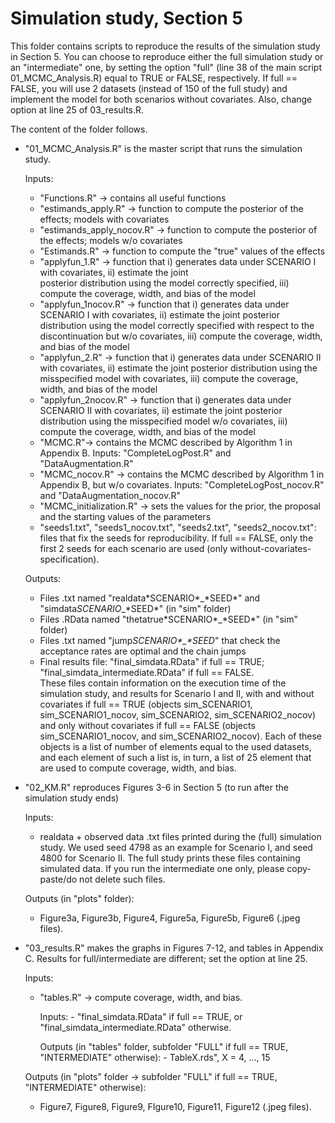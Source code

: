 # Simulation study, Section 5
This folder contains scripts to reproduce the results of the simulation study in Section 5. 
You can choose to reproduce either the full simulation study or an "intermediate" one, by setting the option "full" (line 38 of the main script 01_MCMC_Analysis.R) equal to TRUE or FALSE, respectively. 
If full == FALSE, you will use 2 datasets (instead of 150 of the full study) and implement the model for both scenarios without covariates.
Also, change option at line 25 of 03\_results.R.

The content of the folder follows.

- "01\_MCMC\_Analysis.R" is the master script that runs the simulation study.
  
  Inputs: 
  - "Functions.R" -> contains all useful functions
  - "estimands\_apply.R" -> function to compute the posterior of the effects; models with covariates
  - "estimands\_apply\_nocov.R" -> function to compute the posterior of the effects; models w/o covariates
  - "Estimands.R" -> function to compute the "true" values of the effects
  - "applyfun\_1.R" -> function that i) generates data under SCENARIO I with covariates, ii) estimate the joint    
     posterior distribution using the model correctly specified, iii) compute the coverage, width, and bias of the 
     model
  - "applyfun\_1nocov.R" -> function that i) generates data under SCENARIO I with covariates, ii) estimate the joint
     posterior distribution using the model correctly specified with respect to the discontinuation but w/o covariates, 
     iii) compute the coverage, width, and bias of the model
  - "applyfun\_2.R" -> function that i) generates data under SCENARIO II with covariates, ii) estimate the joint 
     posterior distribution using the misspecified model with covariates, iii) compute the coverage, width, and bias of 
     the model
  - "applyfun\_2nocov.R" -> function that i) generates data under SCENARIO II with covariates, ii) estimate the joint 
     posterior distribution using the misspecified model w/o covariates, iii) compute the coverage, width, and bias of 
     the model
  - "MCMC.R"-> contains the MCMC described by Algorithm 1 in Appendix B. 
       Inputs: "CompleteLogPost.R" and "DataAugmentation.R"
  - "MCMC\_nocov.R" -> contains the MCMC described by Algorithm 1 in Appendix B, but w/o covariates. 
       Inputs: "CompleteLogPost\_nocov.R" and "DataAugmentation\_nocov.R"
  - "MCMC\_initialization.R" -> sets the values for the prior, the proposal and the starting values of the parameters
  - "seeds1.txt", "seeds1\_nocov.txt", "seeds2.txt", "seeds2\_nocov.txt": files that fix the seeds for reproducibility. 
     If full == FALSE, only the first 2 seeds for each scenario are used (only without-covariates-specification). 

   Outputs:
  - Files .txt named "realdata\*SCENARIO\*\_\*SEED\*" and "simdata*SCENARIO*\_\*SEED\*" (in "sim" folder)
  - Files .RData named "thetatrue\*SCENARIO\*\_\*SEED\*" (in "sim" folder)
  - Files .txt named "jump*SCENARIO\*\_\*SEED*" that check the acceptance rates are optimal and the chain jumps
  - Final results file: "final\_simdata.RData" if full == TRUE; "final\_simdata\_intermediate.RData" if full == FALSE.    
    These files contain information on the execution time of the simulation study, and results for Scenario I and II, 
    with and without covariates if full == TRUE (objects sim\_SCENARIO1, sim\_SCENARIO1\_nocov, 
     sim\_SCENARIO2, sim\_SCENARIO2\_nocov) and only without covariates if full == FALSE (objects sim\_SCENARIO1\_nocov, 
     and sim\_SCENARIO2\_nocov). Each of these objects is a list of number of elements equal to the used 
     datasets, and each element of such a list is, in turn, a list of 25 element that are used to compute coverage, 
     width, and bias. 
- "02\_KM.R" reproduces Figures 3-6 in Section 5 (to run after the simulation study ends)

  Inputs:
  
  - realdata + observed data .txt files printed during the (full) simulation study. We used seed 4798 as an example for 
     Scenario I, and seed 4800 for Scenario II. The full study prints these files containing simulated data. If you run 
     the intermediate one only, please copy-paste/do not delete such files.
  
  Outputs (in "plots" folder):
  
   - Figure3a, Figure3b, Figure4, Figure5a, Figure5b, Figure6 (.jpeg files).
     
- "03\_results.R" makes the graphs in Figures 7-12, and tables in Appendix C. Results for full/intermediate are
   different; set the option at line 25.

  Inputs:
  
  - "tables.R" -> compute coverage, width, and bias.
    
    Inputs: 
        - "final\_simdata.RData" if full == TRUE, or "final\_simdata\_intermediate.RData" otherwise.

    Outputs (in "tables" folder, subfolder "FULL" if full == TRUE, "INTERMEDIATE" otherwise): 
        - TableX.rds", X = 4, …, 15

  Outputs (in "plots" folder -> subfolder "FULL" if full == TRUE, "INTERMEDIATE" otherwise):
   - Figure7, Figure8, Figure9, FIgure10, Figure11, Figure12 (.jpeg files).
